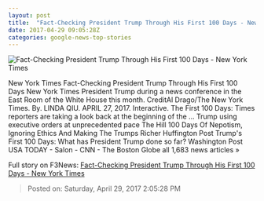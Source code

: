 ```yaml
---
layout: post
title:  "Fact-Checking President Trump Through His First 100 Days - New York Times"
date: 2017-04-29 09:05:28Z
categories: google-news-top-stories
---
```


![Fact-Checking President Trump Through His First 100 Days - New York Times](https://static01.nyt.com/images/2017/04/29/us/29factcheck1/29factcheck1-facebookJumbo.jpg)

New York Times Fact-Checking President Trump Through His First 100 Days New York Times President Trump during a news conference in the East Room of the White House this month. CreditAl Drago/The New York Times. By. LINDA QIU. APRIL 27, 2017. Interactive. The First 100 Days: Times reporters are taking a look back at the beginning of the ... Trump using executive orders at unprecedented pace The Hill 100 Days Of Nepotism, Ignoring Ethics And Making The Trumps Richer Huffington Post Trump's First 100 Days: What has President Trump done so far? Washington Post USA TODAY - Salon - CNN - The Boston Globe all 1,683 news articles »


Full story on F3News: [Fact-Checking President Trump Through His First 100 Days - New York Times](http://www.f3nws.com/n/FNPZfF)

> Posted on: Saturday, April 29, 2017 2:05:28 PM
